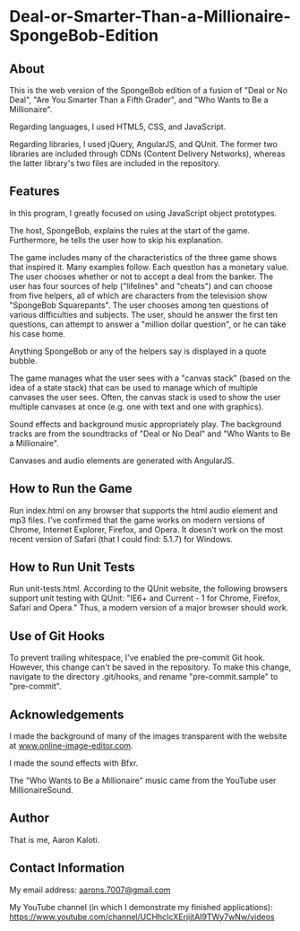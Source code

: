 # Deal-or-Smarter-Than-a-Millionaire-SpongeBob-Edition

About
-----

This is the web version of the SpongeBob edition of a fusion of
"Deal or No Deal", "Are You Smarter Than a Fifth Grader", and
"Who Wants to Be a Millionaire".

Regarding languages, I used HTML5, CSS, and JavaScript.

Regarding libraries, I used jQuery, AngularJS, and QUnit. The former
two libraries are included through CDNs (Content Delivery Networks),
whereas the latter library's two files are included in the repository.

Features
--------

In this program, I greatly focused on using JavaScript object
prototypes.

The host, SpongeBob, explains the rules at the start of the game.
Furthermore, he tells the user how to skip his explanation.

The game includes many of the characteristics of the three game
shows that inspired it. Many examples follow.
Each question has a monetary value.
The user chooses whether or not to accept a deal from the
banker.
The user has four sources of help ("lifelines" and "cheats")
and can choose from five
helpers, all of which are characters from the television show
"SpongeBob Squarepants".
The user chooses among ten questions of various
difficulties and subjects.
The user, should he answer the first ten questions, can attempt
to answer a "million dollar question", or he can take
his case home.

Anything SpongeBob or any of the helpers say is displayed in a
quote bubble.

The game manages what the user sees with a "canvas stack" (based
on the idea of a state stack) that can be used to manage which
of multiple canvases the user sees. Often, the canvas stack is
used to show the user multiple canvases at once (e.g. one with
text and one with graphics).

Sound effects and background music appropriately play. The
background tracks are from the soundtracks of "Deal or No Deal"
and "Who Wants to Be a Millionaire".

Canvases and audio elements are generated with AngularJS.

How to Run the Game
-------------------

Run index.html on any browser that supports the html audio element and
mp3 files. I've confirmed that the game works on modern versions of
Chrome, Internet Explorer, Firefox, and Opera. It doesn't work on
the most recent version of Safari (that I could find: 5.1.7) for Windows.

How to Run Unit Tests
---------------------

Run unit-tests.html. According to the QUnit website, the following
browsers support unit testing with QUnit:
"IE6+ and Current - 1 for Chrome, Firefox, Safari and Opera."
Thus, a modern version of a major browser should work.

Use of Git Hooks
----------------

To prevent trailing whitespace, I've enabled the pre-commit Git hook.
However, this change can't be saved in the repository. To make this
change, navigate to the directory .git/hooks, and rename "pre-commit.sample"
to "pre-commit".

Acknowledgements
----------------

I made the background of many of the images transparent with the
website at www.online-image-editor.com.

I made the sound effects with Bfxr.

The "Who Wants to Be a Millionaire" music came from the YouTube
user MillionaireSound.

Author
------

That is me, Aaron Kaloti.

Contact Information
-------------------

My email address: aarons.7007@gmail.com

My YouTube channel (in which I demonstrate my finished applications):
https://www.youtube.com/channel/UCHhcIcXErjijtAI9TWy7wNw/videos